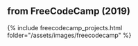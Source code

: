 

## from FreeCodeCamp (2019)
{% include freecodecamp_projects.html folder="/assets/images/freecodecamp" %}